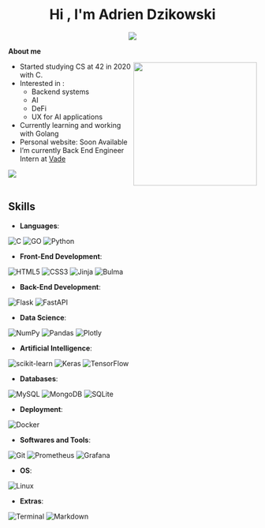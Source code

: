 <h1 align="center"><b>Hi , I'm Adrien Dzikowski </b></h1>

<p align="center">
  <a><img src="https://readme-typing-svg.herokuapp.com?font=Roboto&weight=500&size=30&duration=3000&pause=1000&color=FFFFFF&center=true&vCenter=true&width=600&height=100&lines=Backend+Engineer+Intern;Artificial+Intelligence+Student"></a>
</p>


  **About me**

<picture> <img align="right" src="https://upload.wikimedia.org/wikipedia/commons/8/8d/42_Logo.svg" width = 250px></picture>


- Started studying CS at 42 in 2020 with C.
- Interested in :
	- Backend systems
	- AI
	- DeFi
	- UX for AI applications
- Currently learning and working with Golang
- Personal website: Soon Available
- I’m currently Back End Engineer Intern at [Vade](https://www.vadesecure.com/en/)

<img src="https://user-images.githubusercontent.com/73097560/115834477-dbab4500-a447-11eb-908a-139a6edaec5c.gif"><br><br>

## <b>Skills</b>


- **Languages**:
    
![C](https://img.shields.io/badge/C%20-%232370ED.svg?style=for-the-badge&logo=c&logoColor=white)
![GO](https://img.shields.io/badge/Go-00ADD8?style=for-the-badge&logo=go&logoColor=white)
![Python](https://img.shields.io/badge/Python%20-%2314354C.svg?style=for-the-badge&logo=python&logoColor=white)
    
- **Front-End Development**:
  
![HTML5](https://img.shields.io/badge/HTML5%20-%23E34F26.svg?style=for-the-badge&logo=html5&logoColor=white)
![CSS3](https://img.shields.io/badge/CSS%20-%231572B6.svg?style=for-the-badge&logo=css3&logoColor=white)
![Jinja](https://img.shields.io/badge/jinja-white.svg?style=for-the-badge&logo=jinja&logoColor=black)
![Bulma](https://img.shields.io/badge/bulma-00D0B1?style=for-the-badge&logo=bulma&logoColor=white)

- **Back-End Development**:

![Flask](https://img.shields.io/badge/Flask-000000?style=for-the-badge&logo=flask&logoColor=white)
![FastAPI](https://img.shields.io/badge/FastAPI-005571?style=for-the-badge&logo=fastapi)

- **Data Science**:

![NumPy](https://img.shields.io/badge/numpy-%23013243.svg?style=for-the-badge&logo=numpy&logoColor=white)
![Pandas](https://img.shields.io/badge/pandas-%23150458.svg?style=for-the-badge&logo=pandas&logoColor=white)
![Plotly](https://img.shields.io/badge/Plotly-%233F4F75.svg?style=for-the-badge&logo=plotly&logoColor=white)

- **Artificial Intelligence**:

![scikit-learn](https://img.shields.io/badge/scikit--learn-%23F7931E.svg?style=for-the-badge&logo=scikit-learn&logoColor=white)
![Keras](https://img.shields.io/badge/Keras-%23D00000.svg?style=for-the-badge&logo=Keras&logoColor=white)
![TensorFlow](https://img.shields.io/badge/TensorFlow-%23FF6F00.svg?style=for-the-badge&logo=TensorFlow&logoColor=white)

- **Databases**:

![MySQL](
https://img.shields.io/badge/MySQL-00000F?style=for-the-badge&logo=mysql&logoColor=white)
![MongoDB](https://img.shields.io/badge/MongoDB-4EA94B?style=for-the-badge&logo=mongodb&logoColor=white)
![SQLite](https://img.shields.io/badge/SQLite-07405E?style=for-the-badge&logo=sqlite&logoColor=white)

- **Deployment**:

![Docker](https://img.shields.io/badge/docker-%230db7ed.svg?style=for-the-badge&logo=docker&logoColor=white)

- **Softwares and Tools**:

![Git](https://img.shields.io/badge/git-%23F05033.svg?style=for-the-badge&logo=git&logoColor=white)
![Prometheus](https://img.shields.io/badge/Prometheus-E6522C?style=for-the-badge&logo=Prometheus&logoColor=white)
![Grafana](https://img.shields.io/badge/grafana-%23F46800.svg?style=for-the-badge&logo=grafana&logoColor=white)

    
 - **OS**:
 
![Linux](https://img.shields.io/badge/Linux-FCC624?style=for-the-badge&logo=linux&logoColor=black) 


- **Extras**:

![Terminal](https://img.shields.io/badge/Terminal-%23054020?style=for-the-badge&logo=gnu-bash&logoColor=white)
![Markdown](https://img.shields.io/badge/markdown-%23000000.svg?style=for-the-badge&logo=markdown&logoColor=white)   


</p>